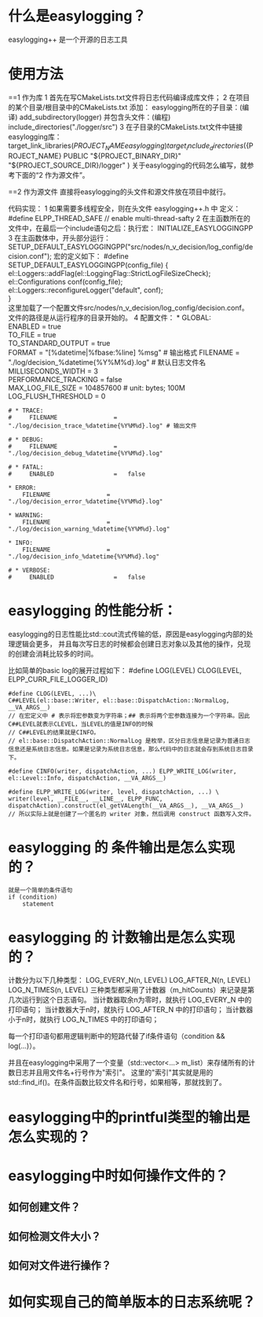 
# 什么是easylogging？
easylogging++ 是一个开源的日志工具

# 使用方法

==1 作为库
1 首先在写CMakeLists.txt文件将日志代码编译成库文件；
2 在项目的某个目录/根目录中的CMakeLists.txt 添加：
    easylogging所在的子目录：(编译)
    add_subdirectory(logger)
    并包含头文件：(编程)
    include_directories("./logger/src")
3 在子目录的CMakeLists.txt文件中链接easylogging库：
    target_link_libraries(${PROJECT_NAME}
                        easylogging
                        )
    target_include_directories(${PROJECT_NAME} PUBLIC
                            "${PROJECT_BINARY_DIR}"
                            "${PROJECT_SOURCE_DIR}/logger"
                            )
关于easylogging的代码怎么编写，就参考下面的“2 作为源文件”。

==2 作为源文件
直接将easylogging的头文件和源文件放在项目中就行。

代码实现：
1 如果需要多线程安全，则在头文件 easylogging++.h 中 定义：#define ELPP_THREAD_SAFE    // enable multi-thread-safty
2 在主函数所在的文件中，在最后一个include语句之后：执行宏： INITIALIZE_EASYLOGGINGPP
3 在主函数体中，开头部分运行：
    SETUP_DEFAULT_EASYLOGGINGPP("src/nodes/n_v_decision/log_config/decision.conf");
    宏的定义如下：
    #define SETUP_DEFAULT_EASYLOGGINGPP(config_file) {                \
    el::Loggers::addFlag(el::LoggingFlag::StrictLogFileSizeCheck); \
    el::Configurations conf(config_file);                          \
    el::Loggers::reconfigureLogger("default", conf);               \
    }  
    这里加载了一个配置文件src/nodes/n_v_decision/log_config/decision.conf。
    文件的路径是从运行程序的目录开始的。
4 配置文件：
    * GLOBAL:  
        ENABLED                 =   true  
        TO_FILE                 =   true  
        TO_STANDARD_OUTPUT      =   true   
        FORMAT                  =   "[%datetime|%fbase:%line] %msg" # 输出格式
        FILENAME                =   "./log/decision_%datetime{%Y%M%d}.log" # 默认日志文件名
        MILLISECONDS_WIDTH      =   3  
        PERFORMANCE_TRACKING    =   false  
        MAX_LOG_FILE_SIZE       =   104857600 # unit: bytes; 100M 
        LOG_FLUSH_THRESHOLD     =   0  
        
    # * TRACE:  
    #     FILENAME                =   "./log/decision_trace_%datetime{%Y%M%d}.log" # 输出文件  
        
    # * DEBUG:  
    #     FILENAME                =   "./log/decision_debug_%datetime{%Y%M%d}.log"  
        
    # * FATAL:  
    #     ENABLED                 =   false  
        
    * ERROR:  
        FILENAME                =   "./log/decision_error_%datetime{%Y%M%d}.log"  
        
    * WARNING:  
        FILENAME                =   "./log/decision_warning_%datetime{%Y%M%d}.log"  
        
    * INFO:  
        FILENAME                =   "./log/decision_info_%datetime{%Y%M%d}.log"  
        
    # * VERBOSE:  
    #     ENABLED                 =   false  

# easylogging 的性能分析：
easylogging的日志性能比std::cout流式传输的低，原因是easylogging内部的处理逻辑会更多，
并且每次写日志的时候都会创建日志对象以及其他的操作，兑现的创建会消耗比较多的时间。

比如简单的basic log的展开过程如下：
    #define LOG(LEVEL) CLOG(LEVEL, ELPP_CURR_FILE_LOGGER_ID)
    
    #define CLOG(LEVEL, ...)\
    C##LEVEL(el::base::Writer, el::base::DispatchAction::NormalLog, __VA_ARGS__)
    // 在宏定义中 # 表示将宏参数变为字符串；## 表示将两个宏参数连接为一个字符串。因此C##LEVEL就表示CLEVEL，当LEVEL的值是INFO的时候
    // C##LEVEL的结果就是CINFO。
    // el::base::DispatchAction::NormalLog 是枚举，区分日志信息是记录为普通日志信息还是系统日志信息。如果是记录为系统日志信息，那么代码中的日志就会存到系统日志目录下。
    
    #define CINFO(writer, dispatchAction, ...) ELPP_WRITE_LOG(writer, el::Level::Info, dispatchAction, __VA_ARGS__)

    #define ELPP_WRITE_LOG(writer, level, dispatchAction, ...) \
    writer(level, __FILE__, __LINE__, ELPP_FUNC, dispatchAction).construct(el_getVALength(__VA_ARGS__), __VA_ARGS__)
    // 所以实际上就是创建了一个匿名的 writer 对象，然后调用 construct 函数写入文件。

# easylogging 的 条件输出是怎么实现的？
    就是一个简单的条件语句
    if (condition)
        statement
# easylogging 的 计数输出是怎么实现的？
计数分为以下几种类型：
    LOG_EVERY_N(n, LEVEL)
    LOG_AFTER_N(n, LEVEL)
    LOG_N_TIMES(n, LEVEL)
三种类型都采用了计数器（m_hitCounts）来记录是第几次运行到这个日志语句。
当计数器取余n为零时，就执行 LOG_EVERY_N 中的打印语句；
当计数器大于n时，就执行 LOG_AFTER_N 中的打印语句；
当计数器小于n时，就执行 LOG_N_TIMES 中的打印语句；

每一个打印语句都用逻辑判断中的短路代替了if条件语句（condition && log(...)）。

并且在easylogging中采用了一个变量（std::vector<...> m_list）来存储所有的计数日志并且用文件名+行号作为"索引"。
这里的"索引"其实就是用的std::find_if()。在条件函数比较文件名和行号，如果相等，那就找到了。

# easylogging中的printful类型的输出是怎么实现的？

# easylogging中时如何操作文件的？

## 如何创建文件？

## 如何检测文件大小？

## 如何对文件进行操作？

# 如何实现自己的简单版本的日志系统呢？
